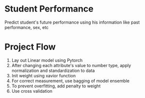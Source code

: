 # Student Performance
Predict student's future performance using his information like past performance, sex, etc

# Project Flow
1. Lay out Linear model using Pytorch
2. After changing each attribute's value to number type, apply normalization and standardization to data
3. Init weight using xavior function
4. For correct measurement, use bagging of model ensemble
5. To prevent overfitting, add penalty to weight
6. Use cross validation
